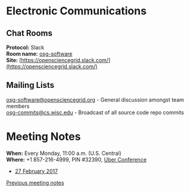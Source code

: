 # Electronic Communications

## Chat Rooms

**Protocol:** Slack    
**Room name:** [osg-software](https://opensciencegrid.slack.com/messages/osg-software)    
**Site:** [https://opensciencegrid.slack.com/](https://opensciencegrid.slack.com/)

## Mailing Lists

[osg-software@opensciencegrid.org](osg-software@opensciencegrid.org) - General discussion amongst team members    
[osg-commits@cs.wisc.edu](osg-commits@cs.wisc.edu) - Broadcast of all source code repo commits

# Meeting Notes

**When:** Every Monday, 11:00 a.m. (U.S. Central)    
**Where:** +1 857-216-4999, PIN #32390, [Uber Conference](https://www.uberconference.com/osgcat) 

  * [27 February 2017](meetings/TechArea20170227.md)

[Previous meeting notes](https://twiki.opensciencegrid.org/bin/view/SoftwareTeam/Meetings)
